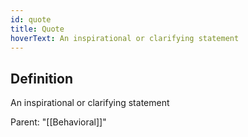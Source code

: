 ```yaml
---
id: quote
title: Quote
hoverText: An inspirational or clarifying statement
---
```

## Definition
An inspirational or clarifying statement

Parent: "[[Behavioral]]"